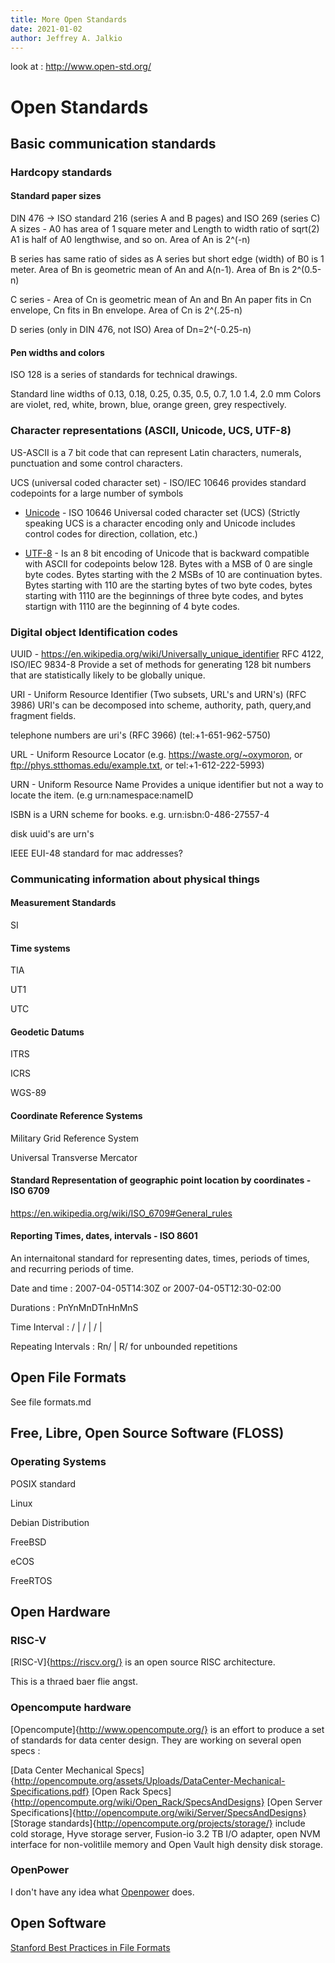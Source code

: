 ```yaml
---
title: More Open Standards
date: 2021-01-02
author: Jeffrey A. Jalkio
---
```

look at : http://www.open-std.org/ 

# Open Standards

## Basic communication standards

### Hardcopy standards

#### Standard paper sizes

DIN 476 -> ISO standard 216 (series A and B pages) and ISO 269 (series C)
A sizes - A0 has area of 1 square meter and Length to width ratio of sqrt(2)
A1 is half of A0 lengthwise, and so on. Area of An is 2^(-n)

B series has same ratio of sides as A series but short edge (width) of B0 is 1 meter. Area of Bn is geometric mean of An and A(n-1). Area of Bn is 2^(0.5-n)

C series - Area of Cn is geometric mean of An and Bn An paper fits in Cn envelope, Cn fits in Bn envelope. Area of Cn is 2^(.25-n)

D series (only in DIN 476, not ISO) Area of Dn=2^(-0.25-n)

#### Pen widths and colors

ISO 128 is a series of standards for technical drawings.

Standard line widths of 0.13, 0.18, 0.25, 0.35, 0.5, 0.7, 1.0 1.4, 2.0 mm 
Colors are violet, red, white, brown, blue, orange green, grey respectively.

### Character representations (ASCII, Unicode, UCS, UTF-8)

US-ASCII is a 7 bit code that can represent Latin characters, numerals, punctuation and some control characters.

UCS (universal coded character set) - ISO/IEC 10646 provides standard codepoints for a large number of symbols

* [Unicode] -  ISO 10646 Universal coded character set (UCS) (Strictly speaking UCS is a character encoding only and Unicode includes control codes for direction, collation, etc.)

* [UTF-8] - Is an 8 bit encoding of Unicode that is backward compatible with ASCII for codepoints below 128. Bytes with a MSB of 0 are single byte codes. Bytes starting with the 2 MSBs of 10 are continuation bytes. Bytes starting with 110 are the starting bytes of two byte codes, bytes starting with 1110 are the beginnings of three byte codes, and bytes startign with 1110 are the beginning of 4 byte codes. 

[Unicode]: http://www.unicode.org/
[UTF-8]: https://tools.ietf.org/html/rfc2044

### Digital object Identification codes

UUID - <https://en.wikipedia.org/wiki/Universally_unique_identifier> RFC 4122, ISO/IEC 9834-8 Provide a set of methods for generating 128 bit numbers that are statistically likely to be globally unique.

URI - Uniform Resource Identifier (Two subsets, URL's and URN's) (RFC 3986) URI's can be decomposed into scheme, authority, path, query,and fragment fields.

telephone numbers are uri's (RFC 3966)
(tel:+1-651-962-5750)

URL - Uniform Resource Locator (e.g. https://waste.org/~oxymoron, or ftp://phys.stthomas.edu/example.txt, or tel:+1-612-222-5993)


URN - Uniform Resource Name Provides a unique identifier but not a way to locate the item. (e.g urn:namespace:nameID 

ISBN is a URN scheme for books. e.g. urn:isbn:0-486-27557-4

disk uuid's are urn's

IEEE EUI-48 standard for mac addresses?

### Communicating information about physical things

#### Measurement Standards

SI

#### Time systems

TIA

UT1

UTC

#### Geodetic Datums

ITRS

ICRS

WGS-89

#### Coordinate Reference Systems

Military Grid Reference System

Universal Transverse Mercator

#### Standard Representation of geographic point location by coordinates - ISO 6709

https://en.wikipedia.org/wiki/ISO_6709#General_rules 

#### Reporting Times, dates, intervals - ISO 8601

An internaitonal standard for representing dates, times, periods of times, and recurring periods of time.

Date and time : 2007-04-05T14:30Z or 2007-04-05T12:30-02:00

Durations : PnYnMnDTnHnMnS

Time Interval : <start>/<end> | <start>/<duration> | <duration>/<end> | <duration>

Repeating Intervals : Rn/<interval> | R/<intrval> for unbounded repetitions



## Open File Formats

See file formats.md

## Free, Libre, Open Source Software (FLOSS)

### Operating Systems

POSIX standard

Linux

Debian Distribution

FreeBSD

eCOS

FreeRTOS



## Open Hardware

### RISC-V

[RISC-V]{https://riscv.org/} is an open source RISC architecture.

This is a thraed baer flie angst.

### Opencompute hardware

[Opencompute]{http://www.opencompute.org/} is an effort to produce a set of standards for data center design. They are working on several open specs :

[Data Center Mechanical Specs]{http://opencompute.org/assets/Uploads/DataCenter-Mechanical-Specifications.pdf}
[Open Rack Specs]{http://opencompute.org/wiki/Open_Rack/SpecsAndDesigns}
[Open Server Specifications]{http://opencompute.org/wiki/Server/SpecsAndDesigns}
[Storage standards]{http://opencompute.org/projects/storage/} include cold storage, Hyve storage server, Fusion-io 3.2 TB I/O adapter, open NVM interface for non-volitlile memory and Open Vault high density disk storage.


### OpenPower

I don't have any idea what [Openpower](https://openpowerfoundation.org/) does.

## Open Software

[Stanford Best Practices in File Formats](https://library.stanford.edu/research/data-management-services/data-best-practices/best-practices-file-formats)